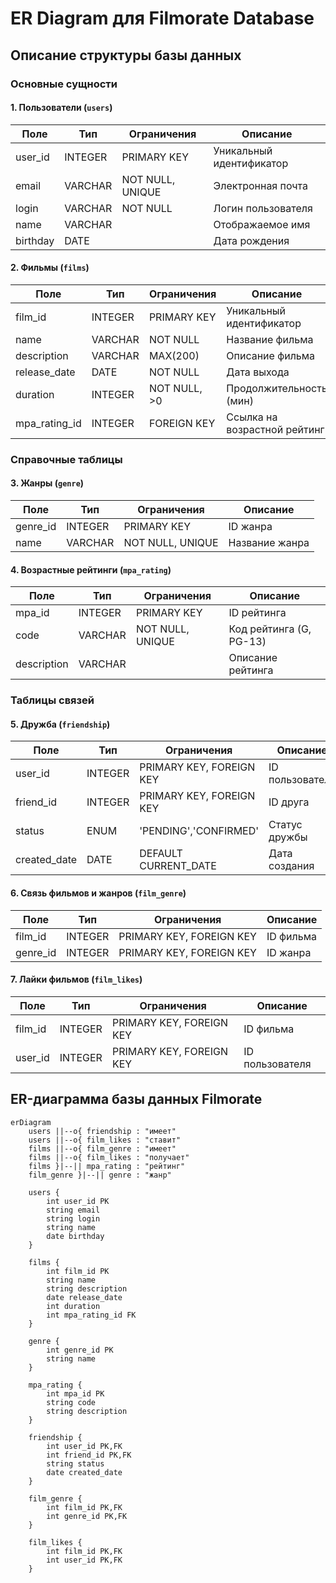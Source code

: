 # ER Diagram для Filmorate Database

## Описание структуры базы данных

### Основные сущности

#### 1. Пользователи (`users`)

| Поле       | Тип       | Ограничения               | Описание                |
|------------|-----------|---------------------------|-------------------------|
| user_id    | INTEGER   | PRIMARY KEY               | Уникальный идентификатор|
| email      | VARCHAR   | NOT NULL, UNIQUE          | Электронная почта       |
| login      | VARCHAR   | NOT NULL                  | Логин пользователя      |
| name       | VARCHAR   |                           | Отображаемое имя        |
| birthday   | DATE      |                           | Дата рождения           |

#### 2. Фильмы (`films`)

| Поле          | Тип       | Ограничения               | Описание                |
|---------------|-----------|---------------------------|-------------------------|
| film_id       | INTEGER   | PRIMARY KEY               | Уникальный идентификатор|
| name          | VARCHAR   | NOT NULL                  | Название фильма         |
| description   | VARCHAR   | MAX(200)                  | Описание фильма         |
| release_date  | DATE      | NOT NULL                  | Дата выхода             |
| duration      | INTEGER   | NOT NULL, >0              | Продолжительность (мин) |
| mpa_rating_id | INTEGER   | FOREIGN KEY               | Ссылка на возрастной рейтинг |

### Справочные таблицы

#### 3. Жанры (`genre`)

| Поле       | Тип      | Ограничения               | Описание         |
|------------|----------|---------------------------|------------------|
| genre_id   | INTEGER  | PRIMARY KEY               | ID жанра         |
| name       | VARCHAR  | NOT NULL, UNIQUE          | Название жанра   |

#### 4. Возрастные рейтинги (`mpa_rating`)

| Поле         | Тип      | Ограничения               | Описание               |
|--------------|----------|---------------------------|------------------------|
| mpa_id       | INTEGER  | PRIMARY KEY               | ID рейтинга            |
| code         | VARCHAR  | NOT NULL, UNIQUE          | Код рейтинга (G, PG-13)|
| description  | VARCHAR  |                           | Описание рейтинга      |

### Таблицы связей

#### 5. Дружба (`friendship`)

| Поле         | Тип       | Ограничения               | Описание                |
|--------------|-----------|---------------------------|-------------------------|
| user_id      | INTEGER   | PRIMARY KEY, FOREIGN KEY  | ID пользователя         |
| friend_id    | INTEGER   | PRIMARY KEY, FOREIGN KEY  | ID друга                |
| status       | ENUM      | 'PENDING','CONFIRMED'     | Статус дружбы           |
| created_date | DATE      | DEFAULT CURRENT_DATE      | Дата создания           |

#### 6. Связь фильмов и жанров (`film_genre`)

| Поле     | Тип      | Ограничения              | Описание         |
|----------|----------|--------------------------|------------------|
| film_id  | INTEGER  | PRIMARY KEY, FOREIGN KEY | ID фильма        |
| genre_id | INTEGER  | PRIMARY KEY, FOREIGN KEY | ID жанра         |

#### 7. Лайки фильмов (`film_likes`)
| Поле     | Тип      | Ограничения              | Описание         |
|----------|----------|--------------------------|------------------|
| film_id  | INTEGER  | PRIMARY KEY, FOREIGN KEY | ID фильма        |
| user_id  | INTEGER  | PRIMARY KEY, FOREIGN KEY | ID пользователя  |


## ER-диаграмма базы данных Filmorate

```mermaid
erDiagram
    users ||--o{ friendship : "имеет"
    users ||--o{ film_likes : "ставит"
    films ||--o{ film_genre : "имеет"
    films ||--o{ film_likes : "получает"
    films }|--|| mpa_rating : "рейтинг"
    film_genre }|--|| genre : "жанр"

    users {
        int user_id PK
        string email
        string login
        string name
        date birthday
    }
    
    films {
        int film_id PK
        string name
        string description
        date release_date
        int duration
        int mpa_rating_id FK
    }
    
    genre {
        int genre_id PK
        string name
    }
    
    mpa_rating {
        int mpa_id PK
        string code
        string description
    }
    
    friendship {
        int user_id PK,FK
        int friend_id PK,FK
        string status
        date created_date
    }
    
    film_genre {
        int film_id PK,FK
        int genre_id PK,FK
    }
    
    film_likes {
        int film_id PK,FK
        int user_id PK,FK
    }


